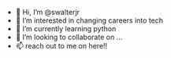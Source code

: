 - 👋 Hi, I’m @swalterjr
- 👀 I’m interested in changing careers into tech
- 🌱 I’m currently learning python
- 💞️ I’m looking to collaborate on ...
- 📫 reach out to me on here!!

<!---
swalterjr/swalterjr is a ✨ special ✨ repository because its `README.md` (this file) appears on your GitHub profile.
You can click the Preview link to take a look at your changes.
--->
